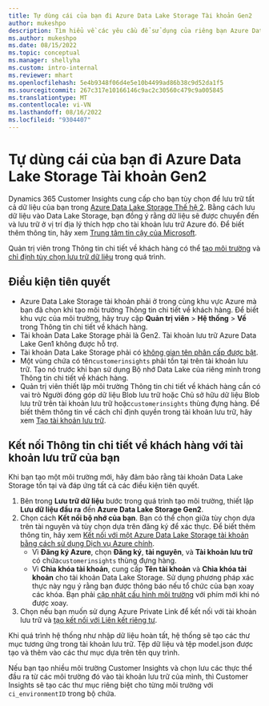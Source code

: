 ```yaml
---
title: Tự dùng cái của bạn đi Azure Data Lake Storage Tài khoản Gen2
author: mukeshpo
description: Tìm hiểu về các yêu cầu để sử dụng của riêng bạn Azure Data Lake Storage tài khoản để lưu trữ dữ liệu Thông tin chi tiết về khách hàng.
ms.author: mukeshpo
ms.date: 08/15/2022
ms.topic: conceptual
ms.manager: shellyha
ms.custom: intro-internal
ms.reviewer: mhart
ms.openlocfilehash: 5e4b9348f06d4e5e10b4499ad86b38c9d52da1f5
ms.sourcegitcommit: 267c317e10166146c9ac2c30560c479c9a005845
ms.translationtype: MT
ms.contentlocale: vi-VN
ms.lasthandoff: 08/16/2022
ms.locfileid: "9304407"
---
```

# <a name="use-your-own-azure-data-lake-storage-gen2-account"></a>Tự dùng cái của bạn đi Azure Data Lake Storage Tài khoản Gen2

Dynamics 365 Customer Insights cung cấp cho bạn tùy chọn để lưu trữ tất cả dữ liệu của bạn trong [Azure Data Lake Storage Thế hệ 2](/azure/storage/blobs/data-lake-storage-introduction). Bằng cách lưu dữ liệu vào Data Lake Storage, bạn đồng ý rằng dữ liệu sẽ được chuyển đến và lưu trữ ở vị trí địa lý thích hợp cho tài khoản lưu trữ Azure đó. Để biết thêm thông tin, hãy xem [Trung tâm tin cậy của Microsoft](https://www.microsoft.com/trust-center).

Quản trị viên trong Thông tin chi tiết về khách hàng có thể [tạo môi trường](create-environment.md) và [chỉ định tùy chọn lưu trữ dữ liệu](create-environment.md#step-2-configure-data-storage) trong quá trình.

## <a name="prerequisites"></a>Điều kiện tiên quyết

- Azure Data Lake Storage tài khoản phải ở trong cùng khu vực Azure mà bạn đã chọn khi tạo môi trường Thông tin chi tiết về khách hàng. Để biết khu vực của môi trường, hãy truy cập **Quản trị viên** > **Hệ thống** > **Về** trong Thông tin chi tiết về khách hàng.
- Tài khoản Data Lake Storage phải là Gen2. Tài khoản lưu trữ Azure Data Lake Gen1 không được hỗ trợ.
- Tài khoản Data Lake Storage phải có [không gian tên phân cấp được bật](/azure/storage/blobs/data-lake-storage-namespace).
- Một vùng chứa có tên`customerinsights` phải tồn tại trên tài khoản lưu trữ. Tạo nó trước khi bạn sử dụng Bộ nhớ Data Lake của riêng mình trong Thông tin chi tiết về khách hàng.
- Quản trị viên thiết lập môi trường Thông tin chi tiết về khách hàng cần có vai trò Người đóng góp dữ liệu Blob lưu trữ hoặc Chủ sở hữu dữ liệu Blob lưu trữ trên tài khoản lưu trữ hoặc`customerinsights` thùng đựng hàng. Để biết thêm thông tin về cách chỉ định quyền trong tài khoản lưu trữ, hãy xem [Tạo tài khoản lưu trữ](/azure/storage/common/storage-account-create?toc=%2Fazure%2Fstorage%2Fblobs%2Ftoc.json&tabs=azure-portal).

## <a name="connect-customer-insights-with-your-storage-account"></a>Kết nối Thông tin chi tiết về khách hàng với tài khoản lưu trữ của bạn

Khi bạn tạo một môi trường mới, hãy đảm bảo rằng tài khoản Data Lake Storage tồn tại và đáp ứng tất cả các điều kiện tiên quyết.

1. Bên trong **Lưu trữ dữ liệu** bước trong quá trình tạo môi trường, thiết lập **Lưu dữ liệu đầu ra** đến **Azure Data Lake Storage Gen2**.
1. Chọn cách **Kết nối bộ nhớ của bạn**. Bạn có thể chọn giữa tùy chọn dựa trên tài nguyên và tùy chọn dựa trên đăng ký để xác thực. Để biết thêm thông tin, hãy xem [Kết nối với một Azure Data Lake Storage tài khoản bằng cách sử dụng Dịch vụ Azure chính](connect-service-principal.md).
   - Vì **Đăng ký Azure**, chọn **Đăng ký**, **tài nguyên**, và **Tài khoản lưu trữ** có chứa`customerinsights` thùng đựng hàng.
   - Vì **Chìa khóa tài khoản**, cung cấp **Tên tài khoản** và **Chìa khóa tài khoản** cho tài khoản Data Lake Storage. Sử dụng phương pháp xác thực này ngụ ý rằng bạn được thông báo nếu tổ chức của bạn xoay các khóa. Bạn phải [cập nhật cấu hình môi trường](manage-environments.md#edit-an-existing-environment) với phím mới khi nó được xoay.
1. Chọn nếu bạn muốn sử dụng Azure Private Link để kết nối với tài khoản lưu trữ và [tạo kết nối với Liên kết riêng tư](security-overview.md#set-up-an-azure-private-link).

Khi quá trình hệ thống như nhập dữ liệu hoàn tất, hệ thống sẽ tạo các thư mục tương ứng trong tài khoản lưu trữ. Tệp dữ liệu và tệp model.json được tạo và thêm vào các thư mục dựa trên tên quy trình.

Nếu bạn tạo nhiều môi trường Customer Insights và chọn lưu các thực thể đầu ra từ các môi trường đó vào tài khoản lưu trữ của mình, thì Customer Insights sẽ tạo các thư mục riêng biệt cho từng môi trường với `ci_environmentID` trong bộ chứa.
